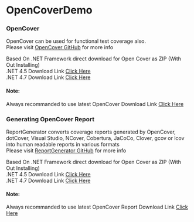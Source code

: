 # OpenCoverDemo

### OpenCover
OpenCover can be used for functional test coverage also. \
Please visit [OpenCover GitHub](https://github.com/OpenCover/opencover) for more info

Based On .NET Framework direct download for Open Cover as ZIP (With Out Installing) \
.NET 4.5 Download Link [Click Here](https://github.com/OpenCover/opencover/releases/download/4.5.3427/opencover.4.5.3427.zip) \
.NET 4.7 Download Link [Click Here](https://github.com/OpenCover/opencover/releases/download/4.7.922/opencover.4.7.922.zip)

#### Note: 
Always recommanded to use latest OpenCover Download Link [Click Here](https://github.com/OpenCover/opencover/releases)

### Generating OpenCover Report
ReportGenerator converts coverage reports generated by OpenCover, dotCover, Visual Studio, NCover, Cobertura, JaCoCo, Clover, gcov or lcov into human readable reports in various formats \
Please visit [ReportGenerator GitHub](https://github.com/danielpalme/ReportGenerator) for more info

Based On .NET Framework direct download for Open Cover as ZIP (With Out Installing) \
.NET 4.5 Download Link [Click Here](https://github.com/danielpalme/ReportGenerator/releases/download/v3.1.2.0/ReportGenerator_3.1.2.0.zip) \
.NET 4.7 Download Link [Click Here](https://github.com/danielpalme/ReportGenerator/releases/download/v4.2.5/ReportGenerator_4.2.5.zip)

#### Note: 
Always recommanded to use latest OpenCover Report Download Link [Click Here](https://github.com/danielpalme/ReportGenerator/releases)
